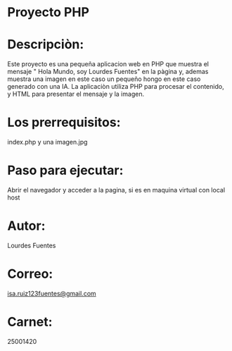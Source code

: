 # Proyecto PHP

# Descripciòn:
Este proyecto es una pequeña aplicacion web en PHP que muestra el mensaje " Hola Mundo, soy Lourdes Fuentes" en la pàgina y, ademas muestra una imagen en este caso un pequeño hongo en este caso generado con una IA. La aplicaciòn utiliza PHP para procesar el contenido, y HTML para presentar el mensaje y la imagen.
# Los prerrequisitos:
index.php y una imagen.jpg
# Paso para ejecutar:
Abrir el navegador y acceder a la pagina, si es en maquina virtual con local host
# Autor: 
Lourdes Fuentes
# Correo:
isa.ruiz123fuentes@gmail.com
# Carnet:
25001420
